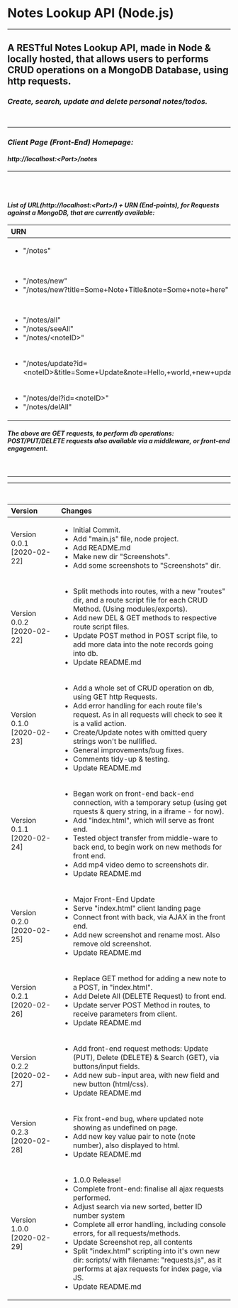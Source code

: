 # Notes Lookup API (Node.js)


***


## A RESTful Notes Lookup API, made in Node & locally hosted, that allows users to performs CRUD operations on a MongoDB Database, using http requests.

### <i> Create, search, update and delete personal notes/todos.

<br>

***

### Client Page (Front-End) Homepage: <br>
#### <b>http://localhost:<Port\>/notes</b>

***

<br><br>

#### List of URL(http://localhost:<Port\>/) + URN (End-points), for Requests against a MongoDB, that are currently available:

| URN | Action on DB | Full URI (Using some port, e.g. "8080") |
|:---|:---|:---|
| <ul><li>"/notes"</li></ul> | <b><u>HOME/CLIENT PAGE</u></b> | <ul><li>"http://localhost:8080/notes"</li></ul> |
| <ul><li>"/notes/new"</li><li>"/notes/new?title=Some+Note+Title&note=Some+note+here"</li></ul> | <b><u>CREATE</u></b> | <ul><li>"http://localhost:8080/notes/new"</li><li>"http://localhost:8080/notes/new?title=Some+Note+Title&note=Some+note+here"</li></ul> |
| <ul><li>"/notes/all"</li><li>"/notes/seeAll"</li><li>"/notes/<noteID\>"</li></ul> | <b><u>READ</u></b> | <ul><li>"http://localhost:8080/notes/all"</li><li>"http://localhost:8080/notes/seeAll"</li><li>"http://localhost:8080/notes/<noteID\>"</li></ul> |
| <ul><li>"/notes/update?id=<noteID\>&title=Some+Update&note=Hello,+world,+new+update"</li></ul> | <b><u>UPDATE</u></b> | <ul><li>"http://localhost:8080/notes/update?id=<noteID\>&title=Some+Update&note=Hello,+world,+new+update"</li></ul> |
| <ul><li>"/notes/del?id=<noteID\>"</li><li>"/notes/delAll"</li></ul> | <b><u>DELETE</u></b> | <ul><li>"http://localhost:8080/notes/del?id=<noteID\>"</li><li>"http://localhost:8080/notes/delAll"</li></ul> |

##### The above are GET requests, to perform db operations: POST/PUT/DELETE requests also available via a middleware, or front-end engagement.

<br>

***
***

<br>

|Version| Changes|
|:---|:---|
|Version 0.0.1 [2020-02-22]|<ul><li>Initial Commit.</li><li>Add "main.js" file, node project.</li><li>Add README.md</li><li>Make new dir "Screenshots".</li><li>Add some screenshots to "Screenshots" dir.</li></ul>|
|Version 0.0.2 [2020-02-22]|<ul><li>Split methods into routes, with a new "routes" dir, and a route script file for each CRUD Method. (Using modules/exports).</li><li>Add new DEL & GET methods to respective route script files.</li><li>Update POST method in POST script file, to add more data into the note records going into db.</li><li>Update README.md</li></ul>|
|Version 0.1.0 [2020-02-23]|<ul><li>Add a whole set of CRUD operation on db, using GET http Requests.</li><li>Add error handling for each route file's request. As in all requests will check to see it is a valid action.</li><li>Create/Update notes with omitted query strings won't be nullified.</li><li>General improvements/bug fixes.</li><li>Comments tidy-up & testing.</li><li>Update README.md</li></ul>|
|Version 0.1.1 [2020-02-24]|<ul><li>Began work on front-end back-end connection, with a temporary setup (using get rquests & query string, in a iframe - for now).</li><li>Add "index.html", which will serve as front end.</li><li>Tested object transfer from middle-ware to back end, to begin work on new methods for front end.</li><li>Add mp4 video demo to screenshots dir.</li><li>Update README.md</li></ul>|
|Version 0.2.0 [2020-02-25]|<ul><li>Major Front-End Update</li><li>Serve "index.html" client landing page</li><li>Connect front with back, via AJAX in the front end.</li><li>Add new screenshot and rename most. Also remove old screenshot.</li><li>Update README.md</li></ul>|
|Version 0.2.1 [2020-02-26]|<ul><li>Replace GET method for adding a new note to a POST, in "index.html".</li><li>Add Delete All (DELETE Request) to front end.</li><li>Update server POST Method in routes, to receive parameters from client.</li><li>Update README.md</li></ul>|
|Version 0.2.2 [2020-02-27]|<ul><li>Add front-end request methods: Update (PUT), Delete (DELETE) & Search (GET), via buttons/input fields.</li><li>Add new sub-input area, with new field and new button (html/css).</li><li>Update README.md</li></ul>|
|Version 0.2.3 [2020-02-28]|<ul><li>Fix front-end bug, where updated note showing as undefined on page.</li><li>Add new key value pair to note (note number), also displayed to html.</li><li>Update README.md</li></ul>|
|Version 1.0.0 [2020-02-29]|<ul><li>1.0.0 Release!</li><li>Complete front-end: finalise all ajax requests performed.</li><li>Adjust search via new sorted, better ID number system</li><li>Complete all error handling, including console errors, for all requests/methods.</li><li>Update Screenshot rep, all contents</li><li>Split "index.html" scripting into it's own new dir: scripts/ with filename: "requests.js", as it performs at ajax requests for index page, via JS.</li><li>Update README.md</li></ul>|